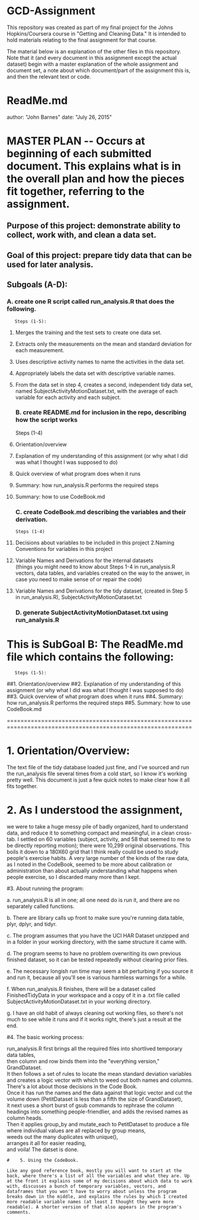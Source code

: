 # GCD-Assignment
This repository was created as part of my final project for the Johns Hopkins/Coursera course in "Getting and Cleaning Data." It is intended to hold materials relating to the final assignment for that course. 

The material below is an explanation of the other files in this repository. Note that it (and every document in this assignment except the actual dataset) begin with a master explanation of the whole assignment and document set, a note about which document/part of the assignment this is, and then the relevant text or code.

# ReadMe.md
author: "John Barnes"
date: "July 26, 2015"


# MASTER PLAN -- Occurs at beginning of each submitted document. This explains what is in the overall plan and how the pieces fit together, referring to the assignment.


  ## Purpose of this project: demonstrate ability to collect, work with, and clean a data set.
  
  ## Goal of this project: prepare tidy data that can be used for later analysis.
  
  ## Subgoals (A-D):
  
  ### A. create one R script called run_analysis.R that does the following.
       Steps (1-5):
       
       
1.	Merges the training and the test sets to create one data set.  
2.	Extracts only the measurements on the mean and standard deviation for each measurement.  
3.	Uses descriptive activity names to name the activities in the data set.  
4.	Appropriately labels the data set with descriptive variable names.  
5.	From the data set in step 4, creates a second, independent tidy data set, named SubjectActivityMotionDataset.txt, with the average of each variable for each activity and each subject.
	
    ### B.  create README.md  for inclusion in the repo, describing how the script works
       Steps (1-4)

1. Orientation/overview  
2. Explanation of my understanding of this assignment  (or why what I did was what I thought I was supposed to do)
3. Quick overview of what program does when it runs  
4. Summary: how run_analysis.R performs the required steps  
5. Summary: how to use CodeBook.md


   ###  C.  create CodeBook.md describing the variables and their derivation.
       Steps (1-4)  
       
1. Decisions about variables to be included in this project
2.Naming Conventions for variables in this project  
3. Variable Names and Derivations for the internal datasets  
               (things you might need to know about Steps 1-4 in run_analysis.R vectors, data tables, and variables created on the way to the answer, in case you need to make sense of or repair the code)  
4. Variable Names and Derivations for the tidy dataset, (created in Step 5 in run_analysis.R), SubjectActivityMotionDataset.txt

    ### D.  generate SubjectActivityMotionDataset.txt using run_analysis.R


 # This is SubGoal B: The ReadMe.md file which contains the following:  
       Steps (1-5):
   ##1. Orientation/overview
  ##2. Explanation of my understanding of this assignment (or why what I did was what I thought I was supposed to do)
   ##3. Quick overview of what program does when it runs
   ##4. Summary: how run_analysis.R performs the required steps
   ##5. Summary: how to use CodeBook.md

============================================================================================================
        
 #      1. Orientation/Overview:
 
 The text file of the tidy database loaded just fine, and I've sourced and run the run_analysis
       file several times from a cold start, so I know it's working pretty well.  This document is just a
       few quick notes to make clear how it all fits together.
       
  #     2. As I understood the assignment, 
  
  we were to take a huge messy pile of badly organized, hard to
       understand data, and reduce it to something compact and meaningful, in a clean cross-tab. I settled 
       on 60 variables (subject, activity, and 58 that seemed to me to be directly reporting motion); there were
       10,299 original observations. This boils it down to a 180X60 grid that I think really could be used to 
       study people's exercise habits. A very large number of the kinds of the raw data, as I noted in the CodeBook,
	seemed to be more about calibration or administration than about actually understanding what happens
       when people exercise, so I discarded many more than I kept.
       
  #3. About running the program:  

 a. run_analysis.R is all in one; all one need do is run it, and there are no separately called functions.

 b. There are library calls up front to make sure you're running data.table, plyr, dplyr, and tidyr. 

c. The program assumes that you have the UCI HAR Dataset unzipped and in a folder in your working directory, 
	with the same structure it came with.

d. The program seems to have no problem overwriting its own previous finished dataset, so it can be tested repeatedly
	without clearing prior files.

e. The necessary longish run time may seem a bit perturbing if you source it and run it, because all you'll see is various  harmless warnings for a while.

 f. When run_analysis.R finishes, there will be a dataset called FinishedTidyData in your workspace and a copy of it in a .txt file called SubjectActivityMotionDataset.txt in your working directory.
	
 g.  I have an old habit of always cleaning out working files, so there's not much to see while it runs and if it works right, there's just a result at the end.
       
   #4. The basic working process: 
   
   run_analysis.R first brings all the required files into shortlived
       temporary data tables,  
       then column and row binds them into the "everything version," GrandDataset.  
       It then follows a set of rules to locate the mean standard deviation variables and creates a logic vector with 
       which to weed out both names and columns.   
       There's a lot about those decisions in the Code Book.    
       Once it has run the names and the data against that logic vector and cut the volume down (PetitDataset is less than a fifth the size of GrandDataset),  
       it next uses a short burst of gsub commands to rephrase the column headings into something people-friendlier, and adds the revised names as column heads.  
       Then it applies group_by and  mutate_each to PetitDataset to produce a file where individual values are all 
        replaced by group means,   
        weeds out the many duplicates with unique(),   
        arranges it all for easier reading,  
        and voila! The datset is done.
        
    #    5. Using the CodeBook.
    
    Like any good reference book, mostly you will want to start at the back, where there's a list of all the variables and what they are. Up at the front it explains some of my decisions about which data to work with, discusses a bunch of temporary variables, vectors, and dataframes that you won't have to worry about unless the program breaks down in the middle, and explains the rules by which I created more readable variable names (at least I thought they were more readable). A shorter version of that also appears in the program's comments.
  
